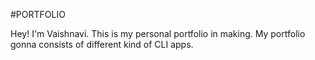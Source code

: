 #PORTFOLIO

Hey! I'm Vaishnavi.
This is my personal portfolio in making.
My portfolio gonna consists of different kind of CLI apps.
